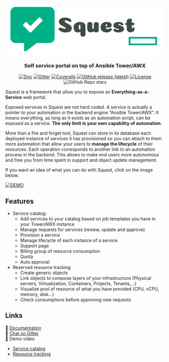 <p align="center">
    <img src="docs/images/squest_full_logo.png">
</p>

<h3 align="center">Self service portal on top of Ansible Tower/AWX</h3>

<p align="center">
<a href="https://hewlettpackard.github.io/squest/latest"><img alt="Doc" src="https://img.shields.io/badge/read-documentation-1abc9c?style=flat-square"></a>
<a href="https://gitter.im/HewlettPackard/squest"><img alt="Gitter" src="https://img.shields.io/gitter/room/HewlettPackard/squest?color=1abc9c&style=flat-square"></a>
<a href= "https://coveralls.io/github/HewlettPackard/squest"><img alt="Coveralls" src="https://img.shields.io/coveralls/github/HewlettPackard/squest?style=flat-square"></a>
<a href="https://github.com/HewlettPackard/squest/releases/latest"><img alt="GitHub release (latest)" src="https://img.shields.io/github/v/release/HewlettPackard/squest?style=flat-square"></a>
<a href="https://github.com/HewlettPackard/squest/blob/master/LICENSE.md"><img alt="License" src="https://img.shields.io/github/license/HewlettPackard/squest?style=flat-square"></a>
<img alt="GitHub Repo stars" src="https://img.shields.io/github/stars/HewlettPackard/squest?style=flat-square">
</p>

Squest is a framework that allow you to expose an **Everything-as-a-Service** web portal. 

Exposed services in Squest are not hard coded. A service is actually a pointer to your automation in the backend engine “Ansible Tower/AWX”. 
It means everything, as long as it exists as an automation script, can be exposed as a service. **The only limit is your own capability of automation**.

More than a fire and forget tool, Squest can store in its database each deployed instance of services it has provisioned so you can attach to them more automation that allow 
your users to **manage the lifecycle** of their resources. 
Each operation corresponds to another link to an automation process in the backend. This allows to make end users more autonomous and free you from time spent in support 
and object update management.

If you want an idea of what you can do with Squest, click on the image below.

[![DEMO](https://img.youtube.com/vi/ZfTjS1t7X74/maxresdefault.jpg)](https://www.youtube.com/watch?v=ZfTjS1t7X74)

## Features

- Service catalog:
  - Add services to your catalog based on job templates you have in your Tower/AWX instance
  - Manage requests for services (review, update and approve)
  - Provision a service
  - Manage lifecycle of each instance of a service
  - Support page
  - Billing group of resource consumption
  - Quota
  - Auto approval
- Reserved resource tracking
  - Create generic objects
  - Link objects to compose layers of your infrastructure (Physical servers, Virtualization, Containers, Projects, Tenants,...)
  - Visualize pool of resource of what you have provided (CPU, vCPU, memory, disk...)
  - Check consumptions before approving new requests
  
## Links

:blue_book: [Documentation](https://hewlettpackard.github.io/squest/latest)<br/>
:speech_balloon: [Chat on Gitter](https://gitter.im/HewlettPackard/squest)<br/>
:movie_camera: Demo video
- [Service catalog](https://www.youtube.com/watch?v=ZfTjS1t7X74)
- [Resource tracking](https://www.youtube.com/watch?v=KxJbYxnR5Ug)
